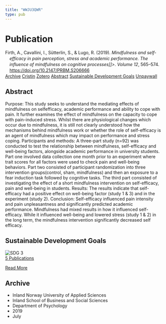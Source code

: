 ```yaml
---
title: "WWJU3QWR"
type: pub
---
```

<h1>Publication</h1>
<article id="csl-bib-container-WWJU3QWR" class="csl-bib-container">
  <div class="csl-bib-body" style="line-height: 1.35; padding-left: 1em; text-indent:-1em;">
  <div class="csl-entry">Firth, A., Cavallini, I., S&#xFC;tterlin, S., &amp; Lugo, R. (2019). <i>Mindfulness and self-efficacy in pain perception, stress and academic performance. The influence of mindfulness on cognitive processes]]&gt;</i>. <i>Volume 12</i>, 565&#x2013;574. <a href="https://doi.org/10.2147/PRBM.S206666">https://doi.org/10.2147/PRBM.S206666</a></div>
</div>
  <div class="csl-bib-buttons">
    <a href="#taxonomy-article-WWJU3QWR" class="csl-bib-button">Archive</a>
    <a href="https://app.cristin.no/results/show.jsf?id=1712402" alt="Cristin URL" class="csl-bib-button">Cristin</a>
    <a href="http://zotero.org/groups/5402882/items/WWJU3QWR" alt="Zotero URL" class="csl-bib-button">Zotero</a>
    <a href="#abstract-article-WWJU3QWR" class="csl-bib-button">Abstract</a>
    <a href="#sdg-article-WWJU3QWR" class="csl-bib-button">Sustainable Development Goals</a>
    <a href="https://www.dovepress.com/getfile.php?fileID=51526" class="csl-bib-button">Unpaywall</a>
  </div>
  <div id="csl-bib-meta-container-WWJU3QWR"></div>
</article>
<div id="csl-bib-meta-WWJU3QWR" class="csl-bib-meta">
  <article id="abstract-article-WWJU3QWR" class="abstract-article">
    <h1>Abstract</h1>
    Purpose: This study seeks to understand the mediating effects of mindfulness on selfefficacy, academic performance and ability to cope with pain. It further examines the effect of mindfulness on the capacity to cope with pain-induced stress. Whilst there are physiological changes which occur due to mindfulness, it is still not clearly understood how the mechanisms behind mindfulness work or whether the role of self-efficacy is an agent of mindfulness which may impact on performance and stress coping. Participants and methods: A three-part study (n=92) was conducted to test the relationship between mindfulness, self-efficacy and well-being factors, alongside academic performance in university students. Part one involved data collection one month prior to an experiment where trait scores for all factors were used to check pain and well-being behaviors. Part two consisted of participant randomization into three intervention groups(control, sham, mindfulness) and then an exposure to a fear induction task followed by cognitive tasks. The third part consisted of investigating the effect of a short mindfulness intervention on self-efficacy, pain and well-being in students. Results: The results indicate that self-efficacy had a positive effect on well-being factor (study 1 &amp; 3) and in the experiment (study 2). Conclusion: Self-efficacy influenced pain intensity and pain unpleasantness and significantly predicted academic performance. Mindfulness had mixed results in how it influenced self-efficacy. While it influenced well-being and lowered stress (study 1 &amp; 2) in the long term, the mindfulness intervention significantly decreased self efficacy.
  </article>
  <article id="sdg-article-WWJU3QWR" class="sdg-article">
    <h1>Sustainable Development Goals</h1>
    <div class="sdg-container"><div id="sdg3" class="sdg"> <img src="{{< params subfolder >}}images/sdg/sdg03_en.png" class="image" alt="SDG 3"> <div class="sdg-overlay"> <a href="{{< params subfolder >}}en/archive/?sdg=3#archive" class="sdg-publication-count"><span>5</span> Publications</a> <p><a href="https://sdgs.un.org/goals/goal3" class="sdg-read-more">Read More</a></p> </div> </div></div>
  </article>
  <article id="taxonomy-article-WWJU3QWR" class="taxonomy-article">
    <h1>Archive</h1>
    <ul>
      <li>Inland Norway University of Applied Sciences</li>
      <li>Inland School of Business and Social Sciences</li>
      <li>Department of Psychology</li>
      <li>2019</li>
      <li>July</li>
    </ul>
  </article>
</div>
